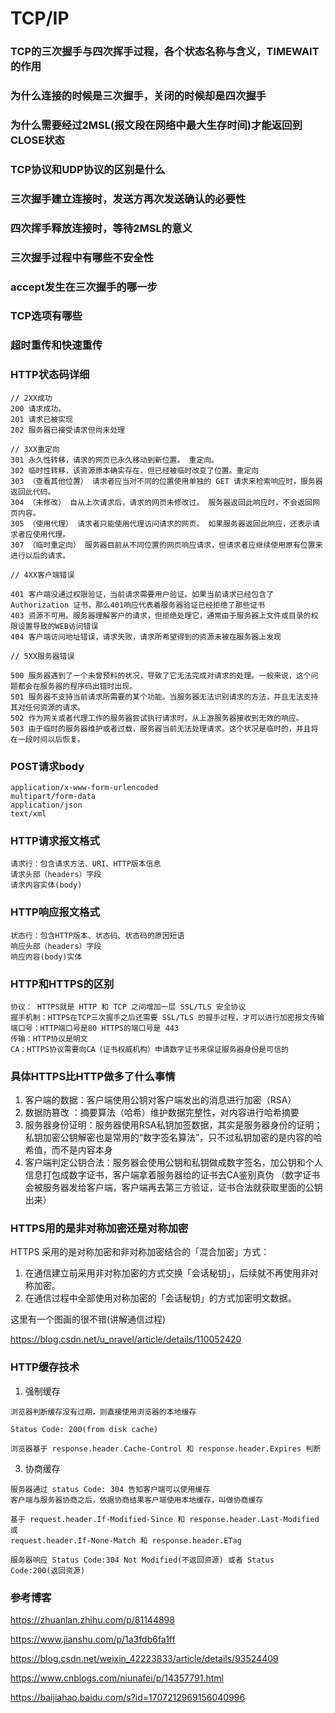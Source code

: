 # TCP/IP

### TCP的三次握手与四次挥手过程，各个状态名称与含义，TIMEWAIT的作用

### 为什么连接的时候是三次握手，关闭的时候却是四次握手

### 为什么需要经过2MSL(报文段在网络中最大生存时间)才能返回到CLOSE状态

### TCP协议和UDP协议的区别是什么

### 三次握手建立连接时，发送方再次发送确认的必要性

### 四次挥手释放连接时，等待2MSL的意义

### 三次握手过程中有哪些不安全性

### accept发生在三次握手的哪一步

### TCP选项有哪些

### 超时重传和快速重传

### HTTP状态码详细 

```
// 2XX成功
200 请求成功。
201 请求已被实现
202 服务器已接受请求但尚未处理

// 3XX重定向
301 永久性转移，请求的网页已永久移动到新位置。 重定向。
302 临时性转移，该资源原本确实存在，但已经被临时改变了位置。重定向
303 （查看其他位置） 请求者应当对不同的位置使用单独的 GET 请求来检索响应时，服务器返回此代码。
304 （未修改） 自从上次请求后，请求的网页未修改过。 服务器返回此响应时，不会返回网页内容。
305 （使用代理） 请求者只能使用代理访问请求的网页。 如果服务器返回此响应，还表示请求者应使用代理。
307 （临时重定向） 服务器目前从不同位置的网页响应请求，但请求者应继续使用原有位置来进行以后的请求。

// 4XX客户端错误

401 客户端没通过权限验证，当前请求需要用户验证。如果当前请求已经包含了 Authorization 证书，那么401响应代表着服务器验证已经拒绝了那些证书
403 资源不可用。服务器理解客户的请求，但拒绝处理它，通常由于服务器上文件或目录的权限设置导致的WEB访问错误
404 客户端访问地址错误，请求失败，请求所希望得到的资源未被在服务器上发现

// 5XX服务器错误

500 服务器遇到了一个未曾预料的状况，导致了它无法完成对请求的处理。一般来说，这个问题都会在服务器的程序码出错时出现。
501 服务器不支持当前请求所需要的某个功能。当服务器无法识别请求的方法，并且无法支持其对任何资源的请求。
502 作为网关或者代理工作的服务器尝试执行请求时，从上游服务器接收到无效的响应。
503 由于临时的服务器维护或者过载，服务器当前无法处理请求。这个状况是临时的，并且将在一段时间以后恢复。
```

### POST请求body

```
application/x-www-form-urlencoded
multipart/form-data
application/json
text/xml
```

### HTTP请求报文格式

```
请求行：包含请求方法、URI、HTTP版本信息
请求头部（headers）字段
请求内容实体(body)
```

### HTTP响应报文格式

```
状态行：包含HTTP版本、状态码、状态码的原因短语
响应头部（headers）字段
响应内容(body)实体
```

### HTTP和HTTPS的区别

```
协议： HTTPS就是 HTTP 和 TCP 之间增加一层 SSL/TLS 安全协议
握手机制：HTTPS在TCP三次握手之后还需要 SSL/TLS 的握手过程，才可以进行加密报文传输
端口号：HTTP端口号是80 HTTPS的端口号是 443
传输：HTTP协议是明文
CA：HTTPS协议需要向CA（证书权威机构）申请数字证书来保证服务器身份是可信的
```

### 具体HTTPS比HTTP做多了什么事情

1. 客户端的数据：客户端使用公钥对客户端发出的消息进行加密（RSA）
2. 数据防篡改 ：摘要算法（哈希）维护数据完整性，对内容进行哈希摘要
3. 服务器身份证明：服务器使用RSA私钥加签数据，其实是服务器身份的证明；私钥加密公钥解密也是常用的“数字签名算法”，只不过私钥加密的是内容的哈希值，而不是内容本身
4. 客户端判定公钥合法：服务器会使用公钥和私钥做成数字签名，加公钥和个人信息打包成数字证书，客户端拿着服务器给的证书去CA鉴别真伪 （数字证书会被服务器发给客户端，客户端再去第三方验证，证书合法就获取里面的公钥出来）

### HTTPS用的是非对称加密还是对称加密

HTTPS 采用的是对称加密和非对称加密结合的「混合加密」方式：

1. 在通信建立前采用非对称加密的方式交换「会话秘钥」，后续就不再使用非对称加密。
2. 在通信过程中全部使用对称加密的「会话秘钥」的方式加密明文数据。  

这里有一个图画的很不错(讲解通信过程)

https://blog.csdn.net/u_nravel/article/details/110052420

### HTTP缓存技术

1. 强制缓存

```
浏览器判断缓存没有过期，则直接使用浏览器的本地缓存

Status Code: 200(from disk cache)

浏览器基于 response.header.Cache-Control 和 response.header.Expires 判断
```

3. 协商缓存

```
服务器通过 status Code: 304 告知客户端可以使用缓存
客户端与服务器协商之后，依据协商结果客户端使用本地缓存，叫做协商缓存

基于 request.header.If-Modified-Since 和 response.header.Last-Modified
或
request.header.If-None-Match 和 response.header.ETag

服务器响应 Status Code:304 Not Modified(不返回资源) 或者 Status Code:200(返回资源)
```


### 参考博客

https://zhuanlan.zhihu.com/p/81144898

https://www.jianshu.com/p/1a3fdb6fa1ff

https://blog.csdn.net/weixin_42223833/article/details/93524409

https://www.cnblogs.com/niunafei/p/14357791.html

https://baijiahao.baidu.com/s?id=1707212969156040996


